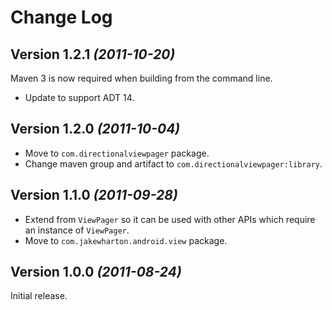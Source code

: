 Change Log
==========

Version 1.2.1 *(2011-10-20)*
----------------------------

Maven 3 is now required when building from the command line.

 * Update to support ADT 14.


Version 1.2.0 *(2011-10-04)*
----------------------------

 * Move to `com.directionalviewpager` package.
 * Change maven group and artifact to `com.directionalviewpager:library`.


Version 1.1.0 *(2011-09-28)*
----------------------------

 * Extend from `ViewPager` so it can be used with other APIs which require an
   instance of `ViewPager`.
 * Move to `com.jakewharton.android.view` package.


Version 1.0.0 *(2011-08-24)*
----------------------------

Initial release.
